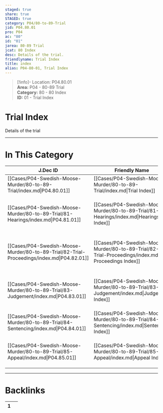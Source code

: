 ```yaml
---  
staged: true  
share: true  
STAGED: true  
category: P04/80-to-89-Trial  
jid: P04.80.01  
pro: P04  
ac: "80"  
id: "01"  
jarea: 80-89 Trial  
jcat: 80 Index  
desc: Details of the trial.  
friendlyname: Trial Index  
title: index  
alias: P04-80-01, Trial Index  
---  
```

  
>[!info]- Location: P04.80.01  
>**Area:** P04 - 80-89 Trial  
>**Category:** 80 - 80 Index  
>**ID:** 01 - Trial Index  
  
# Trial Index  
  
Details of the trial   
  
  
  
---  
# In This Category  
  
| J.Dec ID                                                                                   | Friendly Name                                                                                            | Description                                                     |  
| ------------------------------------------------------------------------------------------ | -------------------------------------------------------------------------------------------------------- | --------------------------------------------------------------- |  
| [[Cases/P04-Swedish-Moose-Murder/80-to-89-Trial/index.md\|P04.80.01]]                      | [[Cases/P04-Swedish-Moose-Murder/80-to-89-Trial/index.md\|Trial Index]]                                  | Details of the trial.                                           |  
| [[Cases/P04-Swedish-Moose-Murder/80-to-89-Trial/81-Hearings/index.md\|P04.81.01]]          | [[Cases/P04-Swedish-Moose-Murder/80-to-89-Trial/81-Hearings/index.md\|Hearings Index]]                   | Any details of pre-trial hearings, prelim hearings or hearings. |  
| [[Cases/P04-Swedish-Moose-Murder/80-to-89-Trial/82-Trial-Proceedings/index.md\|P04.82.01]] | [[Cases/P04-Swedish-Moose-Murder/80-to-89-Trial/82-Trial-Proceedings/index.md\|Trial Proceedings Index]] | Anything and everything that happened during trial.             |  
| [[Cases/P04-Swedish-Moose-Murder/80-to-89-Trial/83-Judgement/index.md\|P04.83.01]]         | [[Cases/P04-Swedish-Moose-Murder/80-to-89-Trial/83-Judgement/index.md\|Judgement Index]]                 | Details regarding the judgement outcome from trial.             |  
| [[Cases/P04-Swedish-Moose-Murder/80-to-89-Trial/84-Sentencing/index.md\|P04.84.01]]        | [[Cases/P04-Swedish-Moose-Murder/80-to-89-Trial/84-Sentencing/index.md\|Sentencing Index]]               | Information about the sentencing.                               |  
| [[Cases/P04-Swedish-Moose-Murder/80-to-89-Trial/85-Appeal/index.md\|P04.85.01]]            | [[Cases/P04-Swedish-Moose-Murder/80-to-89-Trial/85-Appeal/index.md\|Appeal Index]]                       | If applicable, information about appeal(s).                     |  
  
  
---  
# Backlinks  
<div><table class="dataview table-view-table"><thead class="table-view-thead"><tr class="table-view-tr-header"><th class="table-view-th"><span></span><span class="dataview small-text">1</span></th><th class="table-view-th"><span></span></th></tr></thead><tbody class="table-view-tbody"></tbody></table></div>